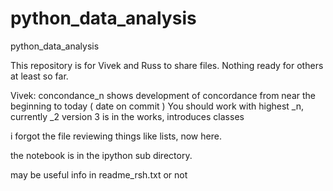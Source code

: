 # python_data_analysis
 python_data_analysis

This repository is for Vivek and Russ to share files.  Nothing ready for others at least so far.


Vivek:
   concondance_n  shows development of concordance from near the beginning to today ( date on commit )  You should work with
   highest _n, currently _2  version 3 is in the works, introduces classes
   
   i forgot the file reviewing things like lists, now here.
   
   the notebook is in the ipython sub directory.
   
   may be useful info in readme_rsh.txt or not 
